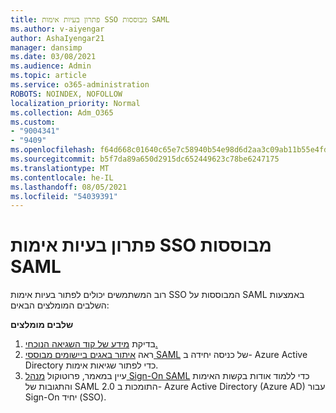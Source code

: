 ```yaml
---
title: פתרון בעיות אימות SSO מבוססות SAML
ms.author: v-aiyengar
author: AshaIyengar21
manager: dansimp
ms.date: 03/08/2021
ms.audience: Admin
ms.topic: article
ms.service: o365-administration
ROBOTS: NOINDEX, NOFOLLOW
localization_priority: Normal
ms.collection: Adm_O365
ms.custom:
- "9004341"
- "9409"
ms.openlocfilehash: f64d668c01640c65e7c58940b54e98d6d2aa3c09ab11b55e4fd560874740e3d3
ms.sourcegitcommit: b5f7da89a650d2915dc652449623c78be6247175
ms.translationtype: MT
ms.contentlocale: he-IL
ms.lasthandoff: 08/05/2021
ms.locfileid: "54039391"
---
```

# <a name="troubleshoot-saml-based-sso-authentication-issues"></a>פתרון בעיות אימות SSO מבוססות SAML

רוב המשתמשים יכולים לפתור בעיות אימות SSO המבוססות על SAML באמצעות השלבים המומלצים הבאים:

**שלבים מומלצים**
1. בדיקת [מידע של קוד השגיאה הנוכחי.](https://docs.microsoft.com/azure/active-directory/develop/reference-aadsts-error-codes#lookup-current-error-code-information)
1. ראה [איתור באגים ביישומים מבוססי SAML](https://docs.microsoft.com/azure/active-directory/manage-apps/debug-saml-sso-issues) של כניסה יחידה ב- Azure Active Directory כדי לפתור שגיאות אימות.
1. עיין במאמר, פרוטוקול [מנהל Sign-On SAML](https://docs.microsoft.com/azure/active-directory/develop/single-sign-on-saml-protocol) כדי ללמוד אודות בקשות האימות והתגובות של SAML 2.0 התומכות ב- Azure Active Directory (Azure AD) עבור Sign-On יחיד (SSO).



